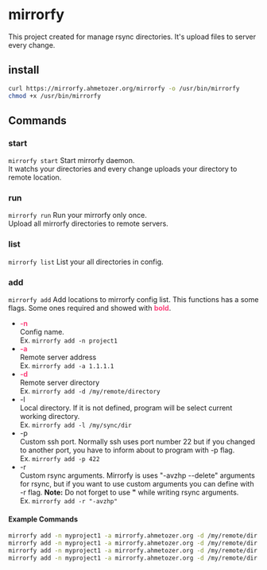 # mirrorfy

This project created for manage rsync directories.
It's upload files to server every change.

## install
```Bash
curl https://mirrorfy.ahmetozer.org/mirrorfy -o /usr/bin/mirrorfy
chmod +x /usr/bin/mirrorfy
```

## Commands

### start
`mirrorfy start`
  Start mirrorfy daemon.  
  It watchs your directories and every change uploads your directory to remote
  location.

### run
`mirrorfy run`
  Run your mirrorfy only once.  
  Upload all mirrorfy directories to remote servers.

### list
`mirrorfy list`
  List your all directories in config.

### add
`mirrorfy add`
  Add locations to mirrorfy config list.
  This functions has a some flags. Some ones required and showed with **<span style="color:#FC427B">bold<span/>**.
- **<span style="color:#FC427B">-n<span/>**  
Config name.  
Ex. `mirrorfy add -n project1`
- **<span style="color:#FC427B">-a<span/>**  
Remote server address  
Ex. `mirrorfy add -a 1.1.1.1`
- **<span style="color:#FC427B">-d<span/>**  
Remote server directory  
Ex. `mirrorfy add -d /my/remote/directory`
- -l  
Local directory.
If it is not defined, program will be select current working directory.  
Ex. `mirrorfy add -l /my/sync/dir`
- -p  
Custom ssh port.
Normally ssh uses port number 22 but if you changed to another port, you have to inform about to program with -p flag.  
Ex. `mirrorfy add -p 422`
- -r   
Custom rsync arguments.
Mirrorfy  is uses "-avzhp --delete" arguments for rsync, but if you want to use custom arguments you can define with -r flag. **Note:** Do not forget to use **"** while writing rsync arguments.  
Ex. `mirrorfy add -r "-avzhp"`

#### **Example Commands**
```bash
mirrorfy add -n myproject1 -a mirrorfy.ahmetozer.org -d /my/remote/dir
mirrorfy add -n myproject1 -a mirrorfy.ahmetozer.org -d /my/remote/dir -p 68
mirrorfy add -n myproject1 -a mirrorfy.ahmetozer.org -d /my/remote/dir -l /my/local/dir/
mirrorfy add -n myproject1 -a mirrorfy.ahmetozer.org -d /my/remote/dir -p 99 -l /my/local/directory/
```
